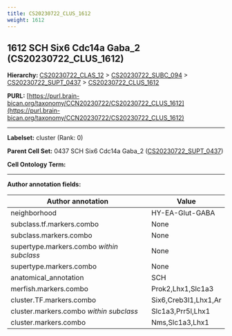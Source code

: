 ```yaml
---
title: CS20230722_CLUS_1612
weight: 1612
---
```

## 1612 SCH Six6 Cdc14a Gaba_2 (CS20230722_CLUS_1612)
<b>Hierarchy: </b>
[CS20230722_CLAS_12](../CS20230722_CLAS_12) >
[CS20230722_SUBC_094](../CS20230722_SUBC_094) >
[CS20230722_SUPT_0437](../CS20230722_SUPT_0437) >
[CS20230722_CLUS_1612](../CS20230722_CLUS_1612)

**PURL:** [https://purl.brain-bican.org/taxonomy/CCN20230722/CS20230722_CLUS_1612](https://purl.brain-bican.org/taxonomy/CCN20230722/CS20230722_CLUS_1612)

---


**Labelset:** cluster (Rank: 0)

**Parent Cell Set:** 0437 SCH Six6 Cdc14a Gaba_2 ([CS20230722_SUPT_0437](../CS20230722_SUPT_0437))



**Cell Ontology Term:** 

[MARKER GENES.]: #


---

[TRANSFERRED ANNOTATIONS.]: #


[AUTHOR ANNOTATION FIELDS.]: #


**Author annotation fields:**

| Author annotation | Value |
|-------------------|-------|
|neighborhood|HY-EA-Glut-GABA|
|subclass.tf.markers.combo|None|
|subclass.markers.combo|None|
|supertype.markers.combo _within subclass_|None|
|supertype.markers.combo|None|
|anatomical_annotation|SCH|
|merfish.markers.combo|Prok2,Lhx1,Slc1a3|
|cluster.TF.markers.combo|Six6,Creb3l1,Lhx1,Ar|
|cluster.markers.combo _within subclass_|Slc1a3,Prr5l,Lhx1|
|cluster.markers.combo|Nms,Slc1a3,Lhx1|
